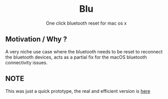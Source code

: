 <h1 align="center">
    Blu
</h1>
<p align="center">
One click bluetooth reset for mac os x
</p>


## Motivation / Why ?
A very niche use case where the bluetooth needs to be reset to reconnect the bluetooth devices, acts as a partial fix for the macOS bluetooth connectivity issues.

## NOTE

This was just a quick prototype, the real and efficient version is [here](https://github.com/barelyhuman/blu)

